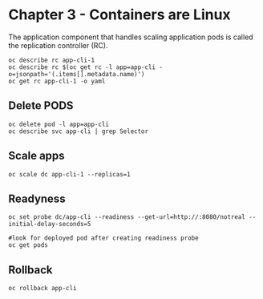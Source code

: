 # Chapter 3 - Containers are Linux

The application component that handles scaling application pods is called the replication controller (RC).

```
oc describe rc app-cli-1
oc describe rc $(oc get rc -l app=app-cli -o=jsonpath='(.items[].metadata.name)')
oc get rc app-cli-1 -o yaml
```

## Delete PODS
```
oc delete pod -l app=app-cli
oc describe svc app-cli | grep Selector
```

## Scale apps
```
oc scale dc app-cli-1 --replicas=1
```

## Readyness
```
oc set probe dc/app-cli --readiness --get-url=http://:8080/notreal --initial-delay-seconds=5

#look for deployed pod after creating readiness probe
oc get pods
```

## Rollback
```
oc rollback app-cli
```


